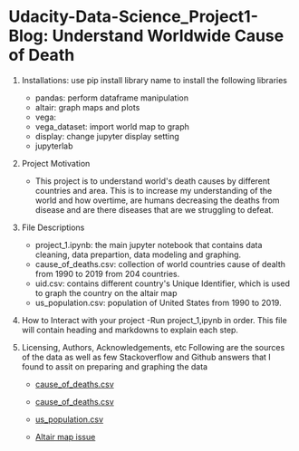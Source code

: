 # Udacity-Data-Science_Project1-Blog: Understand Worldwide Cause of Death

1. Installations: use pip install library name to install the following libraries
    - pandas: perform dataframe manipulation 
    - altair: graph maps and plots
    - vega: 
    - vega_dataset: import world map to graph
    - display: change jupyter display setting
    - jupyterlab

2. Project Motivation
    - This project is to understand world's death causes by different countries and area. This is to increase my understanding of the world and how overtime, are humans decreasing the deaths from disease and are there diseases that are we struggling to defeat.

3. File Descriptions
   - project_1.ipynb: the main jupyter notebook that contains data cleaning, data prepartion, data modeling and graphing.
   - cause_of_deaths.csv: collection of world countries cause of dealth from 1990 to 2019 from 204 countries.
   - uid.csv: contains different country's Unique Identifier, which is used to graph the country on the altair map
   - us_population.csv: population of United States from 1990 to 2019.

4. How to Interact with your project
    -Run project_1,ipynb in order. This file will contain heading and markdowns to explain each step.

5. Licensing, Authors, Acknowledgements, etc
    Following are the sources of the data as well as few Stackoverflow and Github answers that I found to assit on preparing and graphing the data

    - [cause_of_deaths.csv](https://www.kaggle.com/datasets/e08190eb1e73a5202444cae6c11c589870142f4f630fb4182601a56c8bc09c67)
    
    - [cause_of_deaths.csv](https://raw.githubusercontent.com/CSSEGISandData/COVID-19/master/csse_covid_19_data/UID_ISO_FIPS_LookUp_Table.csv)

    - [us_population.csv](https://data.worldbank.org/indicator/SP.POP.TOTL?locations=US)

    - [Altair map issue](https://github.com/altair-viz/altair/issues/2044)
